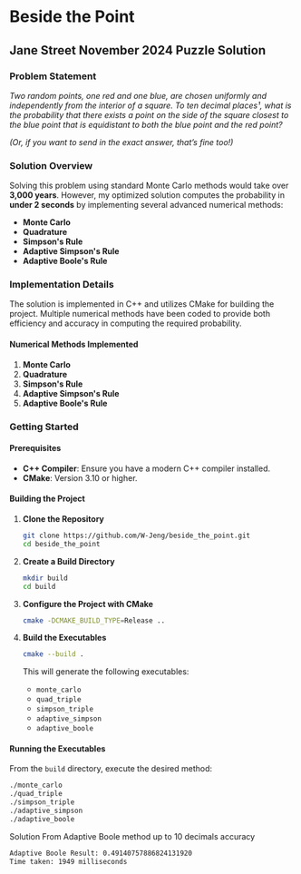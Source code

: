# Beside the Point

## Jane Street November 2024 Puzzle Solution

### Problem Statement

*Two random points, one red and one blue, are chosen uniformly and independently from the interior of a square. To ten decimal places¹, what is the probability that there exists a point on the side of the square closest to the blue point that is equidistant to both the blue point and the red point?*

*(Or, if you want to send in the exact answer, that’s fine too!)*

### Solution Overview

Solving this problem using standard Monte Carlo methods would take over **3,000 years**. However, my optimized solution computes the probability in **under 2 seconds** by implementing several advanced numerical methods:

- **Monte Carlo**
- **Quadrature**
- **Simpson's Rule**
- **Adaptive Simpson's Rule**
- **Adaptive Boole's Rule**

### Implementation Details

The solution is implemented in C++ and utilizes CMake for building the project. Multiple numerical methods have been coded to provide both efficiency and accuracy in computing the required probability.

#### Numerical Methods Implemented

1. **Monte Carlo**
2. **Quadrature**
3. **Simpson's Rule**
4. **Adaptive Simpson's Rule**
5. **Adaptive Boole's Rule**

### Getting Started

#### Prerequisites

- **C++ Compiler**: Ensure you have a modern C++ compiler installed.
- **CMake**: Version 3.10 or higher.

#### Building the Project

1. **Clone the Repository**

    ```bash
    git clone https://github.com/W-Jeng/beside_the_point.git
    cd beside_the_point
    ```

2. **Create a Build Directory**

    ```bash
    mkdir build
    cd build
    ```

3. **Configure the Project with CMake**

    ```bash
    cmake -DCMAKE_BUILD_TYPE=Release ..
    ```

4. **Build the Executables**

    ```bash
    cmake --build .
    ```

    This will generate the following executables:

    - `monte_carlo`
    - `quad_triple`
    - `simpson_triple`
    - `adaptive_simpson`
    - `adaptive_boole`

#### Running the Executables

From the `build` directory, execute the desired method:

```bash
./monte_carlo
./quad_triple
./simpson_triple
./adaptive_simpson
./adaptive_boole
```

Solution From Adaptive Boole method up to 10 decimals accuracy
```bash
Adaptive Boole Result: 0.49140757886824131920
Time taken: 1949 milliseconds
```
